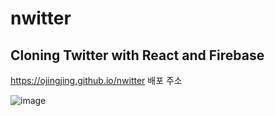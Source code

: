 # nwitter
Cloning Twitter with React and Firebase
---

https://ojingjing.github.io/nwitter   배포 주소


![image](https://github.com/ojingjing/nwitter/assets/48702158/c62203d0-7d09-47f3-a181-e04654b161da)



